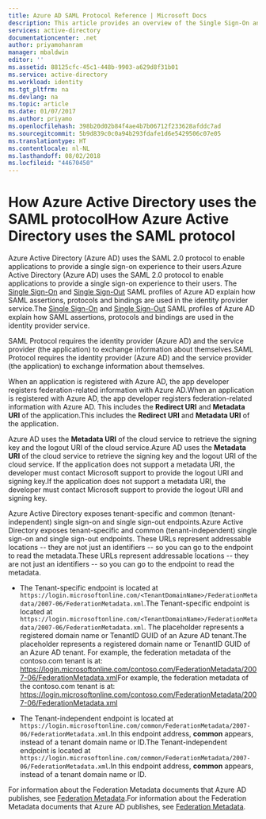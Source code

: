 ```yaml
---
title: Azure AD SAML Protocol Reference | Microsoft Docs
description: This article provides an overview of the Single Sign-On and Single Sign-Out SAML profiles in Azure Active Directory.
services: active-directory
documentationcenter: .net
author: priyamohanram
manager: mbaldwin
editor: ''
ms.assetid: 88125cfc-45c1-448b-9903-a629d8f31b01
ms.service: active-directory
ms.workload: identity
ms.tgt_pltfrm: na
ms.devlang: na
ms.topic: article
ms.date: 01/07/2017
ms.author: priyamo
ms.openlocfilehash: 398b20d02b84f4ae4b7b06712f233628afddc7ad
ms.sourcegitcommit: 5b9d839c0c0a94b293fdafe1d6e5429506c07e05
ms.translationtype: HT
ms.contentlocale: nl-NL
ms.lasthandoff: 08/02/2018
ms.locfileid: "44670450"
---
```

# <a name="how-azure-active-directory-uses-the-saml-protocol"></a><span data-ttu-id="fdb0d-103">How Azure Active Directory uses the SAML protocol</span><span class="sxs-lookup"><span data-stu-id="fdb0d-103">How Azure Active Directory uses the SAML protocol</span></span>
<span data-ttu-id="fdb0d-104">Azure Active Directory (Azure AD) uses the SAML 2.0 protocol to enable applications to provide a single sign-on experience to their users.</span><span class="sxs-lookup"><span data-stu-id="fdb0d-104">Azure Active Directory (Azure AD) uses the SAML 2.0 protocol to enable applications to provide a single sign-on experience to their users.</span></span> <span data-ttu-id="fdb0d-105">The [Single Sign-On](active-directory-single-sign-on-protocol-reference.md) and [Single Sign-Out](active-directory-single-sign-out-protocol-reference.md) SAML profiles of Azure AD explain how SAML assertions, protocols and bindings are used in the identity provider service.</span><span class="sxs-lookup"><span data-stu-id="fdb0d-105">The [Single Sign-On](active-directory-single-sign-on-protocol-reference.md) and [Single Sign-Out](active-directory-single-sign-out-protocol-reference.md) SAML profiles of Azure AD explain how SAML assertions, protocols and bindings are used in the identity provider service.</span></span>

<span data-ttu-id="fdb0d-106">SAML Protocol requires the identity provider (Azure AD) and the service provider (the application) to exchange information about themselves.</span><span class="sxs-lookup"><span data-stu-id="fdb0d-106">SAML Protocol requires the identity provider (Azure AD) and the service provider (the application) to exchange information about themselves.</span></span>

<span data-ttu-id="fdb0d-107">When an application is registered with Azure AD, the app developer registers federation-related information with Azure AD.</span><span class="sxs-lookup"><span data-stu-id="fdb0d-107">When an application is registered with Azure AD, the app developer registers federation-related information with Azure AD.</span></span> <span data-ttu-id="fdb0d-108">This includes the **Redirect URI** and **Metadata URI** of the application.</span><span class="sxs-lookup"><span data-stu-id="fdb0d-108">This includes the **Redirect URI** and **Metadata URI** of the application.</span></span>

<span data-ttu-id="fdb0d-109">Azure AD uses the **Metadata URI** of the cloud service to retrieve the signing key and the logout URI of the cloud service.</span><span class="sxs-lookup"><span data-stu-id="fdb0d-109">Azure AD uses the **Metadata URI** of the cloud service to retrieve the signing key and the logout URI of the cloud service.</span></span> <span data-ttu-id="fdb0d-110">If the application does not support a metadata URI, the developer must contact Microsoft support to provide the logout URI and signing key.</span><span class="sxs-lookup"><span data-stu-id="fdb0d-110">If the application does not support a metadata URI, the developer must contact Microsoft support to provide the logout URI and signing key.</span></span>

<span data-ttu-id="fdb0d-111">Azure Active Directory exposes tenant-specific and common (tenant-independent) single sign-on and single sign-out endpoints.</span><span class="sxs-lookup"><span data-stu-id="fdb0d-111">Azure Active Directory exposes tenant-specific and common (tenant-independent) single sign-on and single sign-out endpoints.</span></span> <span data-ttu-id="fdb0d-112">These URLs represent addressable locations -- they are not just an identifiers -- so you can go to the endpoint to read the metadata.</span><span class="sxs-lookup"><span data-stu-id="fdb0d-112">These URLs represent addressable locations -- they are not just an identifiers -- so you can go to the endpoint to read the metadata.</span></span>

* <span data-ttu-id="fdb0d-113">The Tenant-specific endpoint is located at `https://login.microsoftonline.com/<TenantDomainName>/FederationMetadata/2007-06/FederationMetadata.xml`.</span><span class="sxs-lookup"><span data-stu-id="fdb0d-113">The Tenant-specific endpoint is located at `https://login.microsoftonline.com/<TenantDomainName>/FederationMetadata/2007-06/FederationMetadata.xml`.</span></span>  <span data-ttu-id="fdb0d-114">The <TenantDomainName> placeholder represents a registered domain name or TenantID GUID of an Azure AD tenant.</span><span class="sxs-lookup"><span data-stu-id="fdb0d-114">The <TenantDomainName> placeholder represents a registered domain name or TenantID GUID of an Azure AD tenant.</span></span> <span data-ttu-id="fdb0d-115">For example, the federation metadata of the contoso.com tenant is at: https://login.microsoftonline.com/contoso.com/FederationMetadata/2007-06/FederationMetadata.xml</span><span class="sxs-lookup"><span data-stu-id="fdb0d-115">For example, the federation metadata of the contoso.com tenant is at: https://login.microsoftonline.com/contoso.com/FederationMetadata/2007-06/FederationMetadata.xml</span></span>

* <span data-ttu-id="fdb0d-116">The Tenant-independent endpoint is located at `https://login.microsoftonline.com/common/FederationMetadata/2007-06/FederationMetadata.xml`.In this endpoint address, **common** appears, instead of a tenant domain name or ID.</span><span class="sxs-lookup"><span data-stu-id="fdb0d-116">The Tenant-independent endpoint is located at `https://login.microsoftonline.com/common/FederationMetadata/2007-06/FederationMetadata.xml`.In this endpoint address, **common** appears, instead of a tenant domain name or ID.</span></span>

<span data-ttu-id="fdb0d-117">For information about the Federation Metadata documents that Azure AD publishes, see [Federation Metadata](active-directory-federation-metadata.md).</span><span class="sxs-lookup"><span data-stu-id="fdb0d-117">For information about the Federation Metadata documents that Azure AD publishes, see [Federation Metadata](active-directory-federation-metadata.md).</span></span>

